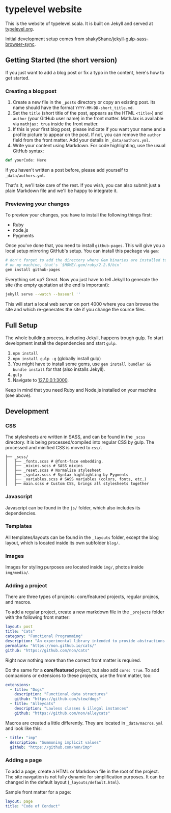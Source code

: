 typelevel website
=================

This is the website of typelevel.scala. It is built on Jekyll and served at [typelevel.org](//typelevel.org).

Initial development setup comes from [shakyShane/jekyll-gulp-sass-browser-sync](https://github.com/shakyShane/jekyll-gulp-sass-browser-sync).

## Getting Started (the short version)

If you just want to add a blog post or fix a typo in the content, here's how to get started.

### Creating a blog post

1. Create a new file in the `_posts` directory or copy an existing post. Its name should have the format `YYYY-MM-DD-short_title.md`.
2. Set the `title` (short title of the post, appears as the HTML `<title>`) and `author` (your GitHub user name) in the front matter. MathJax is available via `mathjax: true` inside the front matter.
3. If this is your first blog post, please indicate if you want your name and a profile picture to appear on the post. If not, you can remove the `author` field from the front matter. Add your details in `_data/authors.yml`.
4. Write your content using Markdown. For code highlighting, use the usual GitHub syntax:

```scala
def yourCode: Here
```

If you haven't written a post before, please add yourself to `_data/authors.yml`.

That's it, we'll take care of the rest. If you wish, you can also submit just a plain Markdown file and we'll be happy to integrate it.

### Previewing your changes

To preview your changes, you have to install the following things first:

* Ruby
* node.js
* Pygments

Once you've done that, you need to install `github-pages`.
This will give you a local setup mirroring GitHub's setup.
You can install this package via `gem`:

```bash
# don't forget to add the directory where Gem binaries are installed to your `$PATH`
# on my machine, that's `$HOME/.gem/ruby/2.2.0/bin`
gem install github-pages
```

Everything set up? Great. Now you just have to tell Jekyll to generate the site (the empty quotation at the end is important):

```bash
jekyll serve --watch --baseurl ''
```

This will start a local web server on port 4000 where you can browse the site and which re-generates the site if you change the source files.

## Full Setup

The whole building process, including Jekyll, happens trough [gulp](http://gulpjs.com/).
To start development install the dependencies and start `gulp`.

1. `npm install`
2. `npm install gulp -g` (globally install gulp)
3. You might have to install some gems, use `gem install bundler && bundle install` for that (also installs Jekyll).
4. `gulp`
5. Navigate to [127.0.0.1:3000](http://127.0.0.1:3000).

Keep in mind that you need Ruby and Node.js installed on your machine (see above).

## Development

### CSS

The stylesheets are written in SASS, and can be found in the `_scss` directory. It is being processed/compiled into regular CSS by gulp. The processed and minified CSS is moved to `css/`.

```
├── _scss/
│   ├── _fonts.scss # @font-face embedding.
│   ├── _mixins.scss # SASS mixins
│   ├── _reset.scss # Normalize stylesheet
│   ├── _syntax.scss # Syntax highlighting by Pygments
│   ├── _variables.scss # SASS variables (colors, fonts, etc.)
│   ├── main.scss # Custom CSS, brings all stylesheets together
```

### Javascript

Javascript can be found in the `js/` folder, which also includes its dependencies.

### Templates

All templates/layouts can be found in the `_layouts` folder, except the blog layout, which is located inside its own subfolder `blog/`.

### Images

Images for styling purposes are located inside `img/`, photos inside `img/media/`.

### Adding a project

There are three types of projects: core/featured projects, regular projecs, and macros.

To add a regular project, create a new markdown file in the `_projects` folder with the following front matter:

```yml
layout: post
title: "Cats"
category: "Functional Programming"
description: "An experimental library intended to provide abstractions for functional programming in Scala, leveraging its unique features. Design goals are approachability, modularity, documentation and efficiency."
permalink: "https://non.github.io/cats/"
github: "https://github.com/non/cats"
```

Right now nothing more than the correct front matter is required.

Do the same for a **core/featured** project, but also add `core: true`.
To add companions or extensions to these projects, use the front matter, too:

```yml
extensions:
  - title: "Dogs"
    description: "Functional data structures"
    github: "https://github.com/stew/dogs"
  - title: "Alleycats"
    description: "Lawless classes & illegal instances"
    github: "https://github.com/non/alleycats"
```

Macros are created a little differently. They are located in `_data/macros.yml` and look like this:

```yml
- title: "imp"
  description: "Summoning implicit values"
  github: "https://github.com/non/imp"
```

### Adding a page

To add a page, create a HTML or Markdown file in the root of the project. The site navgation is not fully dynamic for simplification purposes. It can be changed in the default layout (`_layouts/default.html`).

Sample front matter for a page:

```yml
layout: page
title: "Code of Conduct"
```
